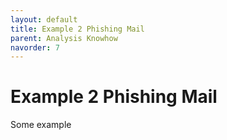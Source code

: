 ```yaml
---
layout: default
title: Example 2 Phishing Mail
parent: Analysis Knowhow
navorder: 7
---
```


# Example 2 Phishing Mail

Some example
